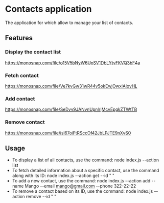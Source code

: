 # Contacts application

The application for which allow to manage your list of contacts.

## Features

### Display the contact list

https://monosnap.com/file/o15V5bNyW6UoSV1DbLYtvFKVQ3bF4a

### Fetch contact

https://monosnap.com/file/Ve7kvGw31wR44v5okEwjOwxIAlovHL

### Add contact

https://monosnap.com/file/SeDvv9JANvnUpnlrjMcvEpgkZTWtTB

### Remove contact

https://monosnap.com/file/isl67oiFtRSccOf42JbLPJTE9nXvS0

## Usage

- To display a list of all contacts, use the command: node index.js --action list
- To fetch detailed information about a specific contact, use the command along with its ID: node index.js --action get --id " "
- To add a new contact, use the command: node index.js --action add --name Mango --email mango@gmail.com --phone 322-22-22
- To remove a contact based on its ID, use the command: node index.js --action remove --id " "

